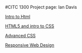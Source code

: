 #CITC 1300 Project page: Ian Davis

<a href ="Intro_to_html/index.html">Intro to Html</a>
<p></p>
<a href ="HTML5_and_introduction_to_CSS/index.html">HTML5 and intro to CSS</a>
<p></p>
<a href ="Advanced_CSS/index.html">Advanced CSS</a>
<p></p>
<a href ="Responsive_web_design/index.html">Responsive Web Design</a>
